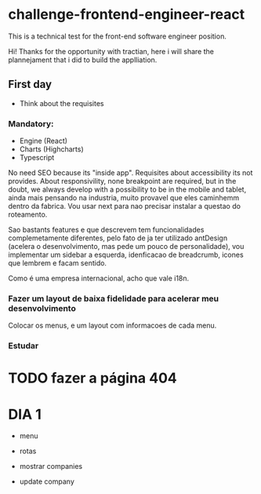 # challenge-frontend-engineer-react

This is a technical test for the front-end software engineer position.

Hi! Thanks for the opportunity with tractian, here i will share the plannejament that i did to build the applliation.

## First day

- Think about the requisites

### **Mandatory:**

- Engine (React)
- Charts (Highcharts)
- Typescript

No need SEO because its "inside app". Requisites about accessibility its not provides. About responsivility, none breakpoint are required, but in the doubt,
we always develop with a possibility to be in the mobile and tablet, ainda mais pensando na industria, muito provavel que eles caminhemm dentro da fabrica. Vou usar next para nao precisar instalar a questao do roteamento.

Sao bastants features e que descrevem tem funcionalidades complemetamente diferentes, pelo fato de ja ter utilizado antDesign (acelera o desenvolvimento, mas pede um pouco de personalidade), vou implementar um sidebar a esquerda, idenficacao de breadcrumb, icones que lembrem e facam sentido.

Como é uma empresa internacional, acho que vale i18n.

### Fazer um layout de baixa fidelidade para acelerar meu desenvolvimento

Colocar os menus, e um layout com informacoes de cada menu.

### Estudar

# TODO fazer a página 404

# DIA 1

- menu
- rotas

- mostrar companies
- update company

